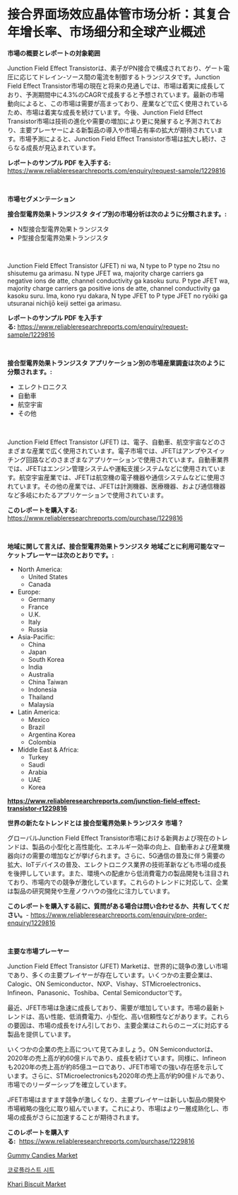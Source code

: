 <p><h1>接合界面场效应晶体管市场分析：其复合年增长率、市场细分和全球产业概述</h1></p><p><strong>市場の概要とレポートの対象範囲</strong></p>
<p><p>Junction Field Effect Transistorは、素子がPN接合で構成されており、ゲート電圧に応じてドレイン-ソース間の電流を制御するトランジスタです。Junction Field Effect Transistor市場の現在と将来の見通しでは、市場は着実に成長しており、予測期間中に4.3%のCAGRで成長すると予想されています。最新の市場動向によると、この市場は需要が高まっており、産業などで広く使用されているため、市場は着実な成長を続けています。今後、Junction Field Effect Transistor市場は技術の進化や需要の増加により更に発展すると予測されており、主要プレーヤーによる新製品の導入や市場占有率の拡大が期待されています。市場予測によると、Junction Field Effect Transistor市場は拡大し続け、さらなる成長が見込まれています。</p></p>
<p><strong>レポートのサンプル PDF を入手する:</strong> <a href="https://www.reliableresearchreports.com/enquiry/request-sample/1229816">https://www.reliableresearchreports.com/enquiry/request-sample/1229816</a></p>
<p>&nbsp;</p>
<p><strong>市場セグメンテーション</strong></p>
<p><strong>接合型電界効果トランジスタ タイプ別の市場分析は次のように分類されます。:</strong></p>
<p><ul><li>N型接合型電界効果トランジスタ</li><li>P型接合型電界効果トランジスタ</li></ul></p>
<p>&nbsp;</p>
<p><p>Junction Field Effect Transistor (JFET) ni wa, N type to P type no 2tsu no shisutemu ga arimasu. N type JFET wa, majority charge carriers ga negative ions de atte, channel conductivity ga kasoku suru. P type JFET wa, majority charge carriers ga positive ions de atte, channel conductivity ga kasoku suru. Ima, kono ryu dakara, N type JFET to P type JFET no ryōiki ga utsuranai nichijō keiji settei ga arimasu.</p></p>
<p><strong>レポートのサンプル PDF を入手する:</strong>&nbsp;<a href="https://www.reliableresearchreports.com/enquiry/request-sample/1229816">https://www.reliableresearchreports.com/enquiry/request-sample/1229816</a></p>
<p>&nbsp;</p>
<p><strong> 接合型電界効果トランジスタ アプリケーション別の市場産業調査は次のように分類されます。:</strong></p>
<p><ul><li>エレクトロニクス</li><li>自動車</li><li>航空宇宙</li><li>その他</li></ul></p>
<p>&nbsp;</p>
<p><p>Junction Field Effect Transistor (JFET) は、電子、自動車、航空宇宙などのさまざまな産業で広く使用されています。電子市場では、JFETはアンプやスイッチング回路などのさまざまなアプリケーションで使用されています。自動車業界では、JFETはエンジン管理システムや運転支援システムなどに使用されています。航空宇宙産業では、JFETは航空機の電子機器や通信システムなどに使用されています。その他の産業では、JFETは計測機器、医療機器、および通信機器など多岐にわたるアプリケーションで使用されています。</p></p>
<p><strong>このレポートを購入する:</strong>&nbsp; <a href="https://www.reliableresearchreports.com/purchase/1229816">https://www.reliableresearchreports.com/purchase/1229816</a></p>
<p>&nbsp;</p>
<p><strong>地域に関して言えば、接合型電界効果トランジスタ 地域ごとに利用可能なマーケットプレーヤーは次のとおりです。:</strong></p>
<p><ul>
    <li>
        North America:
        <ul>
            <li>United States</li>
            <li>Canada</li>
        </ul>
    </li>
    <li>
        Europe:
        <ul>
            <li>Germany</li>
            <li>France</li>
            <li>U.K.</li>
            <li>Italy</li>
            <li>Russia</li>
        </ul>
    </li>
    <li>
        Asia-Pacific:
        <ul>
            <li>China</li>
            <li>Japan</li>
            <li>South Korea</li>
            <li>India</li>
            <li>Australia</li>
            <li>China Taiwan</li>
            <li>Indonesia</li>
            <li>Thailand</li>
            <li>Malaysia</li>
        </ul>
    </li>
    <li>
        Latin America:
        <ul>
            <li>Mexico</li>
            <li>Brazil</li>
            <li>Argentina Korea</li>
            <li>Colombia</li>
        </ul>
    </li>
    <li>
        Middle East & Africa:
        <ul>
            <li>Turkey</li>
            <li>Saudi</li>
            <li>Arabia</li>
            <li>UAE</li>
            <li>Korea</li>
        </ul>
    </li>
    </ul></p>
<p><strong><a href="https://www.reliableresearchreports.com/junction-field-effect-transistor-r1229816">https://www.reliableresearchreports.com/junction-field-effect-transistor-r1229816</a></strong>&nbsp;</p>
<p><strong>世界の新たなトレンドとは 接合型電界効果トランジスタ 市場？</strong></p>
<p><p>グローバルJunction Field Effect Transistor市場における新興および現在のトレンドは、製品の小型化と高性能化、エネルギー効率の向上、自動車および産業機器向けの需要の増加などが挙げられます。さらに、5G通信の普及に伴う需要の拡大、IoTデバイスの普及、エレクトロニクス業界の技術革新なども市場の成長を後押ししています。また、環境への配慮から低消費電力の製品開発も注目されており、市場内での競争が激化しています。これらのトレンドに対応して、企業は製品の研究開発や生産ノウハウの強化に注力しています。</p></p>
<p><strong>このレポートを購入する前に、質問がある場合は問い合わせるか、共有してください。</strong>- <a href="https://www.reliableresearchreports.com/enquiry/pre-order-enquiry/1229816">https://www.reliableresearchreports.com/enquiry/pre-order-enquiry/1229816</a></p>
<p>&nbsp;</p>
<p><strong>主要な市場プレーヤー</strong></p>
<p><p>Junction Field Effect Transistor (JFET) Marketは、世界的に競争の激しい市場であり、多くの主要プレイヤーが存在しています。いくつかの主要企業は、Calogic、ON Semiconductor、NXP、Vishay、STMicroelectronics、Infineon、Panasonic、Toshiba、Cental Semiconductorです。</p><p>最近、JFET市場は急速に成長しており、需要が増加しています。市場の最新トレンドは、高い性能、低消費電力、小型化、高い信頼性などがあります。これらの要因は、市場の成長をけん引しており、主要企業はこれらのニーズに対応する製品を提供しています。</p><p>いくつかの企業の売上高について見てみましょう。ON Semiconductorは、2020年の売上高が約60億ドルであり、成長を続けています。同様に、Infineonも2020年の売上高が約85億ユーロであり、JFET市場での強い存在感を示しています。さらに、STMicroelectronicsも2020年の売上高が約90億ドルであり、市場でのリーダーシップを確立しています。</p><p>JFET市場はますます競争が激しくなり、主要プレイヤーは新しい製品の開発や市場戦略の強化に取り組んでいます。これにより、市場はより一層成熟化し、市場の成長がさらに加速することが期待されます。</p></p>
<p><strong>このレポートを購入する:</strong>&nbsp;&nbsp;<a href="https://www.reliableresearchreports.com/purchase/1229816">https://www.reliableresearchreports.com/purchase/1229816</a></p>
<p><p><a href="https://extreme-scabiosa-c81.notion.site/Gummy-Candies-Market-Insights-into-Market-CAGR-Market-Trends-and-Growth-Strategies-f3dccad10a754b849dba2224fb895d15">Gummy Candies Market</a></p><p><a href="https://medium.com/@bruiser75687/%EC%BD%94%EB%A1%9C%ED%94%8C%EB%9D%BC%EC%8A%A4%ED%8B%B1-%EC%8B%9C%ED%8A%B8-%EC%8B%9C%EC%9E%A5-%EC%9C%A0%ED%98%95-%EC%9D%91%EC%9A%A9-%EB%B0%8F-%EC%A7%80%EB%A6%AC%EB%B3%84-%ED%8F%AC%EA%B4%84%EC%A0%81%EC%9D%B8-%ED%8F%89%EA%B0%80-3dbf052399ab">코로플라스트 시트</a></p><p><a href="https://adventurous-uranium-ef9.notion.site/Khari-Biscuit-Market-Insight-Market-Trends-Growth-Forecasted-from-2024-TO-2031-02fd1874620e4ed4987ed4f14f690747">Khari Biscuit Market</a></p></p>
